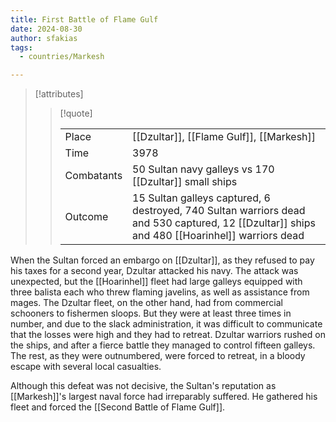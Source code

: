 ```yaml
---
title: First Battle of Flame Gulf
date: 2024-08-30
author: sfakias
tags:
  - countries/Markesh

---
```

> [!attributes]
> 
> > [!quote]
> >
> > | | |
> > | --- | --- |
> > | Place | [[Dzultar]], [[Flame Gulf]], [[Markesh]] |
> > | Time | 3978 |
> > | Combatants | 50 Sultan navy galleys vs 170 [[Dzultar]] small ships |
> > | Outcome | 15 Sultan galleys captured, 6 destroyed, 740 Sultan warriors dead and 530 captured, 12 [[Dzultar]] ships and 480 [[Hoarinhel]] warriors dead |

When the Sultan forced an embargo on [[Dzultar]], as they refused to pay his taxes for a second year, Dzultar attacked his navy. The attack was unexpected, but the [[Hoarinhel]] fleet had large galleys equipped with three balista each who threw flaming javelins, as well as assistance from mages. The Dzultar fleet, on the other hand, had from commercial schooners to fishermen sloops. But they were at least three times in number, and due to the slack administration, it was difficult to communicate that the losses were high and they had to retreat. Dzultar warriors rushed on the ships, and after a fierce battle they managed to control fifteen galleys. The rest, as they were outnumbered, were forced to retreat, in a bloody escape with several local casualties.

Although this defeat was not decisive, the Sultan's reputation as [[Markesh]]'s largest naval force had irreparably suffered. He gathered his fleet and forced the [[Second Battle of Flame Gulf]].